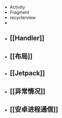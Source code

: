 - Activity
- Fragment
- recyclerview
-
- ## [[Handler]]
- ## [[布局]]
- ## [[Jetpack]]
- ## [[异常情况]]
- ## [[安卓进程通信]]